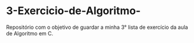# 3-Exercicio-de-Algoritmo-
Repositório com o objetivo de guardar a minha 3° lista de exercício da aula de Algoritmo em C.
